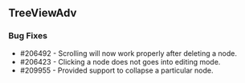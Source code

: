 ## TreeViewAdv 

### Bug Fixes

* \#206492 - Scrolling will now work properly after deleting a node.
* \#206423 - Clicking a node does not goes into editing mode.
* \#209955 - Provided support to collapse a particular node.